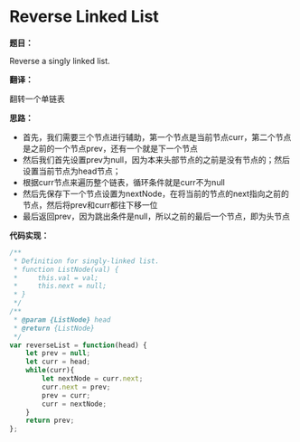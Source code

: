 # Reverse Linked List

**题目：**

Reverse a singly linked list.

**翻译：**

翻转一个单链表

**思路：**

* 首先，我们需要三个节点进行辅助，第一个节点是当前节点curr，第二个节点是之前的一个节点prev，还有一个就是下一个节点
* 然后我们首先设置prev为null，因为本来头部节点的之前是没有节点的；然后设置当前节点为head节点；
* 根据curr节点来遍历整个链表，循环条件就是curr不为null
* 然后先保存下一个节点设置为nextNode，在将当前的节点的next指向之前的节点，然后将prev和curr都往下移一位
* 最后返回prev，因为跳出条件是null，所以之前的最后一个节点，即为头节点

**代码实现：**

```javascript
/**
 * Definition for singly-linked list.
 * function ListNode(val) {
 *     this.val = val;
 *     this.next = null;
 * }
 */
/**
 * @param {ListNode} head
 * @return {ListNode}
 */
var reverseList = function(head) {
    let prev = null;
    let curr = head;
    while(curr){
        let nextNode = curr.next;
        curr.next = prev;
        prev = curr;
        curr = nextNode;
    }
    return prev;
};
```

